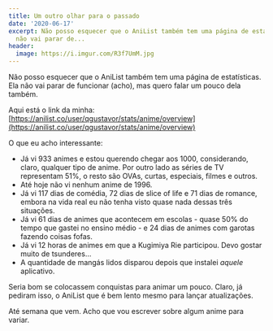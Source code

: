 ```yaml
---
title: Um outro olhar para o passado
date: '2020-06-17'
excerpt: Não posso esquecer que o AniList também tem uma página de estatísticas. Ela
  não vai parar de...
header:
  image: https://i.imgur.com/R3f7UmM.jpg
---
```




Não posso esquecer que o AniList também tem uma página de estatísticas. Ela não vai parar de funcionar (acho), mas quero falar um pouco dela também.

Aqui está o link da minha: [https://anilist.co/user/qgustavor/stats/anime/overview](https://anilist.co/user/qgustavor/stats/anime/overview)

O que eu acho interessante:

* Já vi 933 animes e estou querendo chegar aos 1000, considerando, claro, qualquer tipo de anime. Por outro lado as séries de TV representam 51%, o resto são OVAs, curtas, especiais, filmes e outros.
* Até hoje não vi nenhum anime de 1996.
* Já vi 117 dias de comédia, 72 dias de slice of life e 71 dias de romance, embora na vida real eu não tenha visto quase nada dessas três situações.
* Já vi 61 dias de animes que acontecem em escolas - quase 50% do tempo que gastei no ensino médio - e 24 dias de animes com garotas fazendo coisas fofas.
* Já vi 12 horas de animes em que a Kugimiya Rie participou. Devo gostar muito de tsunderes…
* A quantidade de mangás lidos disparou depois que instalei *aquele* aplicativo.

Seria bom se colocassem conquistas para animar um pouco. Claro, já pediram isso, o AniList que é bem lento mesmo para lançar atualizações.

Até semana que vem. Acho que vou escrever sobre algum anime para variar.